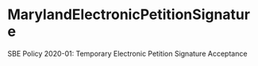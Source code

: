 # MarylandElectronicPetitionSignature
SBE Policy 2020-01: Temporary Electronic Petition Signature Acceptance
